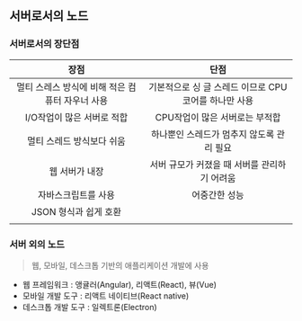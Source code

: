 ## 서버로서의 노드

### 서버로서의 장단점

|장점|단점|
|:--:|:--:|
| 멀티 스레스 방식에 비해 적은 컴퓨터 자우너 사용 | 기본적으로 싱 글 스레드 이므로 CPU코어를 하나만 사용 |
| I/O작업이 많은 서버로 적합 | CPU작업이 많은 서버로는 부적합 |
| 멀티 스레드 방식보다 쉬움 | 하나뿐인 스레드가  멈추지 않도록 관리 필요 |
| 웹 서버가 내장 | 서버 규모가 커졌을 때 서버를 관리하기 어려움 |
| 자바스크립트를 사용 | 어중간한 성능 |
| JSON 형식과 쉽게 호환 ||
|||

### 서버 외의 노드
> 웹, 모바일, 데스크톱 기반의 애플리케이션 개발에 사용
- 웹 프레임워크 : 앵귤러(Angular), 리액트(React), 뷰(Vue)
- 모바일 개발 도구 : 리액트 네이티브(React native)
- 데스크톱 개발 도구 : 일렉트론(Electron)
